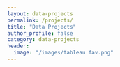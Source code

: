 ```yaml
---
layout: data-projects
permalink: /projects/
title: "Data Projects"
author_profile: false
category: data-projects
header:
  image: "/images/tableau fav.png"
---
```

